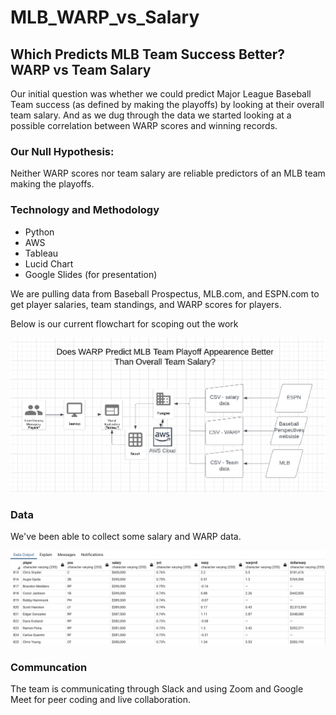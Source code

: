 # MLB_WARP_vs_Salary

## Which Predicts MLB Team Success Better? WARP vs Team Salary

Our initial question was whether we could predict Major League Baseball Team success (as defined by making the playoffs) by looking at their overall team salary. And as we dug through the data we started looking at a possible correlation between WARP scores and winning records.

### Our Null Hypothesis: 
Neither WARP scores nor team salary are reliable predictors of an MLB team making the playoffs.

### Technology and Methodology
- Python
- AWS
- Tableau
- Lucid Chart
- Google Slides (for presentation)

We are pulling data from Baseball Prospectus, MLB.com, and ESPN.com to get player salaries, team standings, and WARP scores for players.

Below is our current flowchart for scoping out the work

![MLB WARP Salary Flowchart](https://github.com/damienfranco/MLB_WARP_vs_Salary/blob/main/images/Screen%20Shot%202022-03-23%20at%205.02.26%20PM.png)

### Data

We've been able to collect some salary and WARP data.

![MLB Salary WARP database](https://github.com/damienfranco/MLB_WARP_vs_Salary/blob/main/images/Screen%20Shot%202022-03-23%20at%207.40.38%20PM.png)

### Communcation
The team is communicating through Slack and using Zoom and Google Meet for peer coding and live collaboration.
